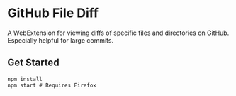 # GitHub File Diff

A WebExtension for viewing diffs of specific files and directories on GitHub.
Especially helpful for large commits.

## Get Started

    npm install
    npm start # Requires Firefox
